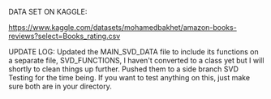 DATA SET ON KAGGLE:

https://www.kaggle.com/datasets/mohamedbakhet/amazon-books-reviews?select=Books_rating.csv

UPDATE LOG: Updated the MAIN_SVD_DATA file to include its functions on a separate file, SVD_FUNCTIONS, I haven't converted to a class yet but I will shortly to clean things up further. Pushed them to a side branch SVD Testing for the time being. If you want to test anything on this, just make sure both are in your directory.
